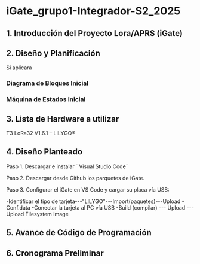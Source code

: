 # iGate_grupo1-Integrador-S2_2025

## 1. Introducción del Proyecto Lora/APRS (iGate)

## 2. Diseño y Planificación

Si aplicara
### Diagrama de Bloques Inicial
### Máquina de Estados Inicial

## 3. Lista de Hardware a utilizar

T3 LoRa32 V1.6.1 – LILYGO®

## 4. Diseño Planteado

Paso 1. Descargar e instalar ¨Visual Studio Code¨

Paso 2. Descargar desde Github los parquetes de iGate.

Paso 3. Configurar el iGate en VS Code y cargar su placa vía USB:

-Identificar el tipo de tarjeta---"LILYGO"---Import(paquetes)---Upload
-Conf.data
-Conectar la tarjeta al PC vía USB
-Build (compilar) --- Upload --- Upload Filesystem Image

## 5. Avance de Código de Programación


## 6. Cronograma Preliminar


